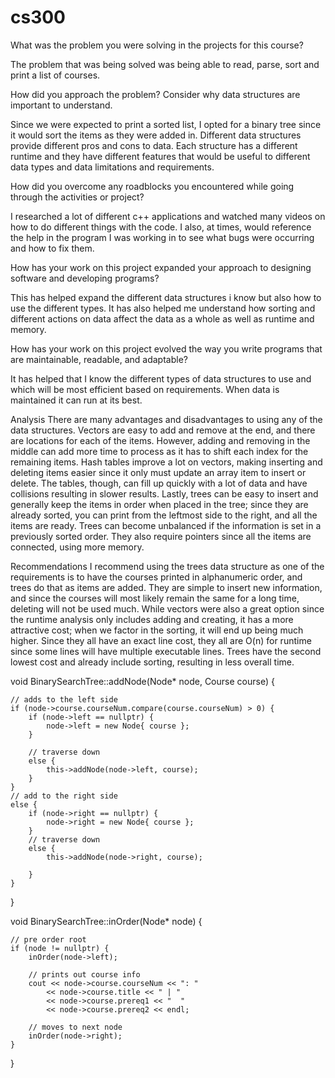 # cs300

What was the problem you were solving in the projects for this course?

The problem that was being solved was being able to read, parse, sort and print a list of courses.


How did you approach the problem? Consider why data structures are important to understand.

Since we were expected to print a sorted list, I opted for a binary tree since it would sort the items as they were added in. Different data structures provide different pros and cons to data. Each structure has a different runtime and they have different features that would be useful to different data types and data limitations and requirements. 


How did you overcome any roadblocks you encountered while going through the activities or project?

I researched a lot of different c++ applications and watched many videos on how to do different things with the code. I also, at times, would reference the help in the program I was working in to see what bugs were occurring and how to fix them. 


How has your work on this project expanded your approach to designing software and developing programs?

This has helped expand the different data structures i know but also how to use the different types. It has also helped me understand how sorting and different actions on data affect the data as a whole as well as runtime and memory.


How has your work on this project evolved the way you write programs that are maintainable, readable, and adaptable?

It has helped that I know the different types of data structures to use and which will be most efficient based on requirements. When data is maintained it can run at its best.


Analysis
There are many advantages and disadvantages to using any of the data structures. Vectors are easy to add and remove at the end, and there are locations for each of the items. However, adding and removing in the middle can add more time to process as it has to shift each index for the remaining items. Hash tables improve a lot on vectors, making inserting and deleting items easier since it only must update an array item to insert or delete. The tables, though, can fill up quickly with a lot of data and have collisions resulting in slower results. Lastly, trees can be easy to insert and generally keep the items in order when placed in the tree; since they are already sorted, you can print from the leftmost side to the right, and all the items are ready. Trees can become unbalanced if the information is set in a previously sorted order. They also require pointers since all the items are connected, using more memory.

Recommendations
	I recommend using the trees data structure as one of the requirements is to have the courses printed in alphanumeric order, and trees do that as items are added. They are simple to insert new information, and since the courses will most likely remain the same for a long time, deleting will not be used much. While vectors were also a great option since the runtime analysis only includes adding and creating, it has a more attractive cost; when we factor in the sorting, it will end up being much higher. Since they all have an exact line cost, they all are O(n) for runtime since some lines will have multiple executable lines. Trees have the second lowest cost and already include sorting, resulting in less overall time.

void BinarySearchTree::addNode(Node* node, Course course) {

    // adds to the left side
    if (node->course.courseNum.compare(course.courseNum) > 0) {
        if (node->left == nullptr) {
            node->left = new Node{ course };
        }

        // traverse down
        else {
            this->addNode(node->left, course);
        }
    }
    // add to the right side
    else {
        if (node->right == nullptr) {
            node->right = new Node{ course };
        }
        // traverse down
        else {
            this->addNode(node->right, course);

        }
    }

}

void BinarySearchTree::inOrder(Node* node) {

    // pre order root
    if (node != nullptr) {
        inOrder(node->left);

        // prints out course info
        cout << node->course.courseNum << ": "
            << node->course.title << " | "
            << node->course.prereq1 << "  "
            << node->course.prereq2 << endl;

        // moves to next node
        inOrder(node->right);
    }
}
